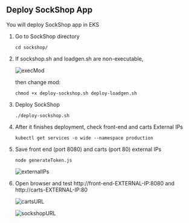## Deploy SockShop App

You will deploy SockShop app in EKS

1. Go to SockShop directory 
    ```
    cd sockshop/
    ``` 

2. If sockshop.sh and loadgen.sh are non-executable, 

    ![execMod](../../assets/images/nonexec.png)
    
    then change mod:
    ```
    chmod +x deploy-sockshop.sh deploy-loadgen.sh
    ``` 

3. Deploy SockShop 
    ```
    ./deploy-sockshop.sh
    ```

4. After it finishes deployment, check front-end and carts External IPs
    ```
    kubectl get services -o wide --namespace production
    ```

5. Save front end (port 8080) and carts (port 80) external IPs
    ```
    node generateToken.js
    ```
    ![externalIPs](../../assets/images/externalIPs.png)

6. Open browser and test http://front-end-EXTERNAL-IP:8080 and http://carts-EXTERNAL-IP:80 


    ![cartsURL](../../assets/images/cartsURL.png)
    
    ![sockshopURL](../../assets/images/sockshop.png)

    